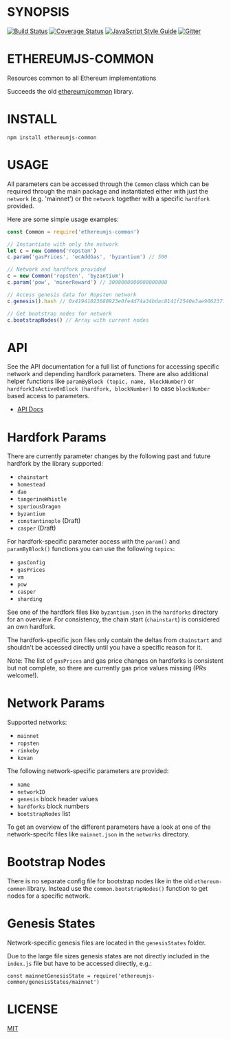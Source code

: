 # SYNOPSIS

[![Build Status](https://travis-ci.org/ethereumjs/ethereumjs-common.svg?branch=master)](https://travis-ci.org/ethereumjs/ethereumjs-common)
[![Coverage Status](https://img.shields.io/coveralls/ethereumjs/ethereumjs-common.svg?style=flat-square)](https://coveralls.io/r/ethereumjs/ethereumjs-common)
[![JavaScript Style Guide](https://img.shields.io/badge/code_style-standard-brightgreen.svg)](https://standardjs.com) 
[![Gitter](https://img.shields.io/gitter/room/ethereum/ethereumjs.svg?style=flat-square)]()

# ETHEREUMJS-COMMON
Resources common to all Ethereum implementations

Succeeds the old [ethereum/common](https://github.com/ethereumjs/common/) library.

# INSTALL
`npm install ethereumjs-common`

# USAGE

All parameters can be accessed through the ``Common`` class which can be required through the
main package and instantiated either with just the ``network`` (e.g. 'mainnet') or the ``network``
together with a specific ``hardfork`` provided.

Here are some simple usage examples:

```javascript
const Common = require('ethereumjs-common')

// Instantiate with only the network
let c = new Common('ropsten')
c.param('gasPrices', 'ecAddGas', 'byzantium') // 500

// Network and hardfork provided
c = new Common('ropsten', 'byzantium')
c.param('pow', 'minerReward') // 3000000000000000000

// Access genesis data for Ropsten network
c.genesis().hash // 0x41941023680923e0fe4d74a34bdac8141f2540e3ae90623718e47d66d1ca4a2d

// Get bootstrap nodes for network
c.bootstrapNodes() // Array with current nodes
```

# API

See the API documentation for a full list of functions for accessing specific network and
depending hardfork parameters. There are also additional helper functions like 
``paramByBlock (topic, name, blockNumber)`` or ``hardforkIsActiveOnBlock (hardfork, blockNumber)``
to ease ``blockNumber`` based access to parameters.

- [API Docs](./docs/index.md)


# Hardfork Params

There are currently parameter changes by the following past and future hardfork by the
library supported:

- ``chainstart``
- ``homestead``
- ``dao``
- ``tangerineWhistle``
- ``spuriousDragon``
- ``byzantium``
- ``constantinople`` (Draft)
- ``casper`` (Draft)


For hardfork-specific parameter access with the ``param()`` and ``paramByBlock()`` functions
you can use the following ``topics``:

- ``gasConfig``
- ``gasPrices``
- ``vm``
- ``pow``
- ``casper``
- ``sharding``

See one of the hardfork files like ``byzantium.json`` in the ``hardforks`` directory
for an overview. For consistency, the chain start (``chainstart``) is considered an own 
hardfork.

The hardfork-specific json files only contain the deltas from ``chainstart`` and
shouldn't be accessed directly until you have a specific reason for it.

Note: The list of ``gasPrices`` and gas price changes on hardforks is consistent 
but not complete, so there are currently gas price values missing (PRs welcome!).

# Network Params

Supported networks:

- ``mainnet``
- ``ropsten``
- ``rinkeby``
- ``kovan``

The following network-specific parameters are provided:

- ``name``
- ``networkID``
- ``genesis`` block header values
- ``hardforks`` block numbers
- ``bootstrapNodes`` list

To get an overview of the different parameters have a look at one of the network-specifc
files like ``mainnet.json`` in the ``networks`` directory.

# Bootstrap Nodes

There is no separate config file for bootstrap nodes like in the old ``ethereum-common`` library.
Instead use the ``common.bootstrapNodes()`` function to get nodes for a specific network.

# Genesis States

Network-specific genesis files are located in the ``genesisStates`` folder.

Due to the large file sizes genesis states are not directly included in the ``index.js`` file
but have to be accessed directly, e.g.:

```
const mainnetGenesisState = require('ethereumjs-common/genesisStates/mainnet')
```

# LICENSE
[MIT](https://opensource.org/licenses/MIT)
